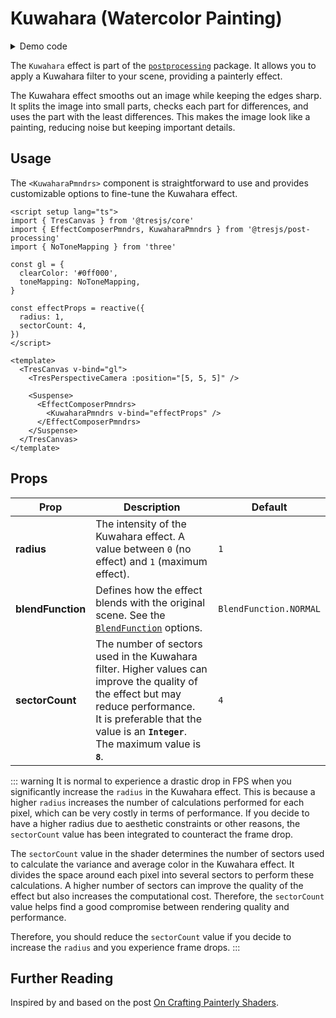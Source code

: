 # Kuwahara (Watercolor Painting)

<DocsDemoGUI>
  <KuwaharaDemo />
</DocsDemoGUI>

<details>
  <summary>Demo code</summary>

  <<< @/.vitepress/theme/components/pmdrs/KuwaharaDemo.vue{0}
</details>

The `Kuwahara` effect is part of the [`postprocessing`](https://pmndrs.github.io/postprocessing/public/docs/class/src/effects/KuwaharaEffect.js~KuwaharaEffect.html) package. It allows you to apply a Kuwahara filter to your scene, providing a painterly effect.

The Kuwahara effect smooths out an image while keeping the edges sharp. It splits the image into small parts, checks each part for differences, and uses the part with the least differences. This makes the image look like a painting, reducing noise but keeping important details.

## Usage

The `<KuwaharaPmndrs>` component is straightforward to use and provides customizable options to fine-tune the Kuwahara effect.

```vue{3,11-14,21-25}
<script setup lang="ts">
import { TresCanvas } from '@tresjs/core'
import { EffectComposerPmndrs, KuwaharaPmndrs } from '@tresjs/post-processing'
import { NoToneMapping } from 'three'

const gl = {
  clearColor: '#0ff000',
  toneMapping: NoToneMapping,
}

const effectProps = reactive({
  radius: 1,
  sectorCount: 4,
})
</script>

<template>
  <TresCanvas v-bind="gl">
    <TresPerspectiveCamera :position="[5, 5, 5]" />

    <Suspense>
      <EffectComposerPmndrs>
        <KuwaharaPmndrs v-bind="effectProps" />
      </EffectComposerPmndrs>
    </Suspense>
  </TresCanvas>
</template>
```

## Props

| Prop           | Description                                                                                                                                                                  | Default                  |
| -------------- | ---------------------------------------------------------------------------------------------------------------------------------------------------------------------------- | ------------------------ |
| **radius**     | The intensity of the Kuwahara effect. A value between `0` (no effect) and `1` (maximum effect).                                                                               | `1`                      |
| **blendFunction** | Defines how the effect blends with the original scene. See the [`BlendFunction`](https://pmndrs.github.io/postprocessing/public/docs/variable/index.html#static-variable-BlendFunction) options. | `BlendFunction.NORMAL`   |
| **sectorCount** | The number of sectors used in the Kuwahara filter. Higher values can improve the quality of the effect but may reduce performance. <br> It is preferable that the value is an **`Integer`**. <br> The maximum value is **`8`**.  | `4`                      |

::: warning
It is normal to experience a drastic drop in FPS when you significantly increase the `radius` in the Kuwahara effect. This is because a higher `radius` increases the number of calculations performed for each pixel, which can be very costly in terms of performance. If you decide to have a higher radius due to aesthetic constraints or other reasons, the `sectorCount` value has been integrated to counteract the frame drop.

The `sectorCount` value in the shader determines the number of sectors used to calculate the variance and average color in the Kuwahara effect. It divides the space around each pixel into several sectors to perform these calculations. A higher number of sectors can improve the quality of the effect but also increases the computational cost. Therefore, the `sectorCount` value helps find a good compromise between rendering quality and performance.

Therefore, you should reduce the `sectorCount` value if you decide to increase the `radius` and you experience frame drops.
:::

## Further Reading

Inspired by and based on the post [On Crafting Painterly Shaders](https://blog.maximeheckel.com/posts/on-crafting-painterly-shaders/).
